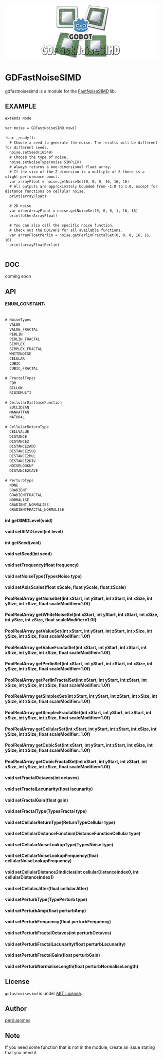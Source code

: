 <p align="center">
   <img src="https://raw.githubusercontent.com/PerduGames/gdfastnoisesimd/master/gdfastnoisesimd-logo.png"/>
</p>

# GDFastNoiseSIMD
gdfastnoisesimd is a module for the [FastNoiseSIMD](https://github.com/Auburns/FastNoiseSIMD/) lib.

## EXAMPLE
```gdscript
extends Node

var noise = GDFastNoiseSIMD.new()

func _ready():
  # Choose a seed to generate the noise. The results will be different for different seeds.
  noise.setSeed(16549)
  # Choose the type of noise.
  noise.setNoiseType(noise.SIMPLEX)
  # Always returns a one-dimensional float array.
  # If the size of the Z dimension is a multiple of 8 there is a slight performance boost.
  var arrayFloat = noise.getNoiseSet(0, 0, 0, 16, 16, 16)
  # All outputs are approximately bounded from -1.0 to 1.0, except for distance functions on cellular noise.
  print(arrayFloat)
  
  # 2D noise
  var otherArrayFloat = noise.getNoiseSet(0, 0, 0, 1, 16, 16)
  print(otherArrayFloat)
  
  # You can also call the specific noise function. 
  # Check out the DOC/API for all available functions.
  var arrayFloatPerlin = noise.getPerlinFractalSet(0, 0, 0, 16, 16, 16)
  print(arrayFloatPerlin)
  
```

## DOC

coming soon

## API

#### ENUM_CONSTANT:
```gdscript

# NoiseTypes
  VALUE
  VALUE_FRACTAL
  PERLIN
  PERLIN_FRACTAL
  SIMPLEX
  SIMPLEX_FRACTAL
  WHITENOISE
  CELULAR
  CUBIC
  CUBIC_FRACTAL

# FractalTypes
  FBM
  BILLOW
  RIGIDMULTI

# CellularDistanceFunction
  EUCLIDEAN
  MANHATTAN
  NATURAL

# CellularReturnType
  CELLVALUE
  DISTANCE
  DISTANCE2
  DISTANCE2ADD
  DISTANCE2SUB
  DISTANCE2MUL
  DISTANCE2DIV
  NOISELOOKUP
  DISTANCE2CAVE

# PerturbType
  NONE
  GRADIENT
  GRADIENTFRACTAL
  NORMALISE
  GRADIENT_NORMALISE
  GRADIENTFRACTAL_NORMALISE

```
#### int getSIMDLevel(void)
#### void setSIMDLevel(int level)
#### int getSeed(void)
#### void setSeed(int seed)
#### void setFrequency(float frequency)
#### void setNoiseType(TypesNoise type)
#### void setAxisScales(float xScale, float yScale, float zScale)
#### PoolRealArray getNoiseSet(int xStart, int yStart, int zStart, int xSize, int ySize, int zSize, float scaleModifier=1.0f)
#### PoolRealArray getWhiteNoiseSet(int xStart, int yStart, int zStart, int xSize, int ySize, int zSize, float scaleModifier=1.0f)
#### PoolRealArray getValueSet(int xStart, int yStart, int zStart, int xSize, int ySize, int zSize, float scaleModifier=1.0f)
#### PoolRealArray getValueFractalSet(int xStart, int yStart, int zStart, int xSize, int ySize, int zSize, float scaleModifier=1.0f)
#### PoolRealArray getPerlinSet(int xStart, int yStart, int zStart, int xSize, int ySize, int zSize, float scaleModifier=1.0f)
#### PoolRealArray getPerlinFractalSet(int xStart, int yStart, int zStart, int xSize, int ySize, int zSize, float scaleModifier=1.0f)
#### PoolRealArray getSimplexSet(int xStart, int yStart, int zStart, int xSize, int ySize, int zSize, float scaleModifier=1.0f)
#### PoolRealArray getSimplexFractalSet(int xStart, int yStart, int zStart, int xSize, int ySize, int zSize, float scaleModifier=1.0f)
#### PoolRealArray getCellularSet(int xStart, int yStart, int zStart, int xSize, int ySize, int zSize, float scaleModifier=1.0f)
#### PoolRealArray getCubicSet(int xStart, int yStart, int zStart, int xSize, int ySize, int zSize, float scaleModifier=1.0f)
#### PoolRealArray getCubicFractalSet(int xStart, int yStart, int zStart, int xSize, int ySize, int zSize, float scaleModifier=1.0f)
#### void setFractalOctaves(int octaves)
#### void setFractalLacunarity(float lacunarity)
#### void setFractalGain(float gain)
#### void setFractalType(TypesFractal type)
#### void setCellularReturnType(ReturnTypeCellular type)
#### void setCellularDistanceFunction(DistanceFunctionCellular type)
#### void setCellularNoiseLookupType(TypesNoise type)
#### void setCellularNoiseLookupFrequency(float cellularNoiseLookupFrequency)
#### void setCellularDistance2Indicies(int cellularDistanceIndex0, int cellularDistanceIndex1)
#### void setCellularJitter(float cellularJitter)
#### void setPerturbType(TypePerturb type)
#### void setPerturbAmp(float perturbAmp)
#### void setPerturbFrequency(float perturbFrequency)
#### void setPerturbFractalOctaves(int perturbOctaves)
#### void setPerturbFractalLacunarity(float perturbLacunarity)
#### void setPerturbFractalGain(float perturbGain)
#### void setPerturbNormaliseLength(float perturbNormaliseLength)

## License
`gdfastnoisesimd` is under [MIT License](LICENSE).

## Author
[perdugames](https://github.com/PerduGames/)

## Note
If you need some function that is not in the module, create an issue stating that you need it.

